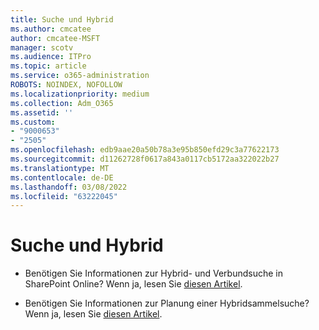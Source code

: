 ```yaml
---
title: Suche und Hybrid
ms.author: cmcatee
author: cmcatee-MSFT
manager: scotv
ms.audience: ITPro
ms.topic: article
ms.service: o365-administration
ROBOTS: NOINDEX, NOFOLLOW
ms.localizationpriority: medium
ms.collection: Adm_O365
ms.assetid: ''
ms.custom:
- "9000653"
- "2505"
ms.openlocfilehash: edb9aae20a50b78a3e95b850efd29c3a77622173
ms.sourcegitcommit: d11262728f0617a843a0117cb5172aa322022b27
ms.translationtype: MT
ms.contentlocale: de-DE
ms.lasthandoff: 03/08/2022
ms.locfileid: "63222045"
---
```

# <a name="search-and-hybrid"></a>Suche und Hybrid

- Benötigen Sie Informationen zur Hybrid- und Verbundsuche in SharePoint Online? Wenn ja, lesen Sie [diesen Artikel](https://docs.microsoft.com/sharepoint/hybrid/hybrid-search-in-sharepoint).

- Benötigen Sie Informationen zur Planung einer Hybridsammelsuche?  Wenn ja, lesen Sie [diesen Artikel](https://docs.microsoft.com/sharepoint/hybrid/plan-hybrid-federated-search).



